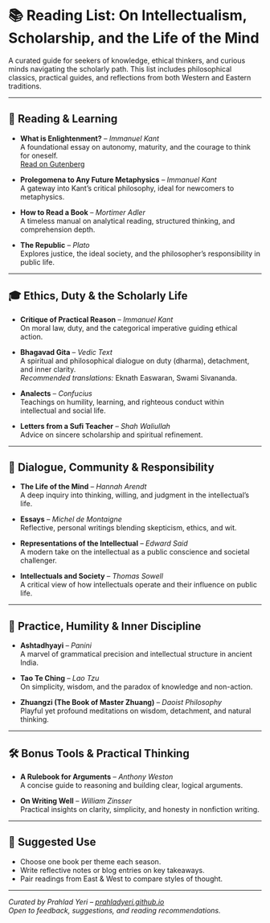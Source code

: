# 📚 Reading List: On Intellectualism, Scholarship, and the Life of the Mind

A curated guide for seekers of knowledge, ethical thinkers, and curious minds navigating the scholarly path. This list includes philosophical classics, practical guides, and reflections from both Western and Eastern traditions.

---

## 📖 Reading & Learning

- **What is Enlightenment?** – *Immanuel Kant*  
  A foundational essay on autonomy, maturity, and the courage to think for oneself.  
  [Read on Gutenberg](https://www.gutenberg.org/ebooks/author/1426)

- **Prolegomena to Any Future Metaphysics** – *Immanuel Kant*  
  A gateway into Kant’s critical philosophy, ideal for newcomers to metaphysics.

- **How to Read a Book** – *Mortimer Adler*  
  A timeless manual on analytical reading, structured thinking, and comprehension depth.

- **The Republic** – *Plato*  
  Explores justice, the ideal society, and the philosopher’s responsibility in public life.

---

## 🎓 Ethics, Duty & the Scholarly Life

- **Critique of Practical Reason** – *Immanuel Kant*  
  On moral law, duty, and the categorical imperative guiding ethical action.

- **Bhagavad Gita** – *Vedic Text*  
  A spiritual and philosophical dialogue on duty (dharma), detachment, and inner clarity.  
  *Recommended translations:* Eknath Easwaran, Swami Sivananda.

- **Analects** – *Confucius*  
  Teachings on humility, learning, and righteous conduct within intellectual and social life.

- **Letters from a Sufi Teacher** – *Shah Waliullah*  
  Advice on sincere scholarship and spiritual refinement.

---

## 💬 Dialogue, Community & Responsibility

- **The Life of the Mind** – *Hannah Arendt*  
  A deep inquiry into thinking, willing, and judgment in the intellectual’s life.

- **Essays** – *Michel de Montaigne*  
  Reflective, personal writings blending skepticism, ethics, and wit.

- **Representations of the Intellectual** – *Edward Said*  
  A modern take on the intellectual as a public conscience and societal challenger.

- **Intellectuals and Society** – *Thomas Sowell*  
  A critical view of how intellectuals operate and their influence on public life.

---

## 🧘 Practice, Humility & Inner Discipline

- **Ashtadhyayi** – *Panini*  
  A marvel of grammatical precision and intellectual structure in ancient India.

- **Tao Te Ching** – *Lao Tzu*  
  On simplicity, wisdom, and the paradox of knowledge and non-action.

- **Zhuangzi (The Book of Master Zhuang)** – *Daoist Philosophy*  
  Playful yet profound meditations on wisdom, detachment, and natural thinking.

---

## 🛠️ Bonus Tools & Practical Thinking

- **A Rulebook for Arguments** – *Anthony Weston*  
  A concise guide to reasoning and building clear, logical arguments.

- **On Writing Well** – *William Zinsser*  
  Practical insights on clarity, simplicity, and honesty in nonfiction writing.

---

## 🧭 Suggested Use

- Choose one book per theme each season.
- Write reflective notes or blog entries on key takeaways.
- Pair readings from East & West to compare styles of thought.

---

*Curated by Prahlad Yeri – [prahladyeri.github.io](https://prahladyeri.github.io)*  
*Open to feedback, suggestions, and reading recommendations.*